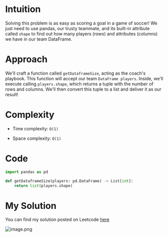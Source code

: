 # Intuition
Solving this problem is as easy as scoring a goal in a game of soccer! We just need to use pandas, our trusty teammate, and its built-in attribute called `shape` to find out how many players (rows) and attributes (columns) we have in our team DataFrame.

# Approach
We'll craft a function called `getDataframeSize`, acting as the coach's playbook. This function will accept our team `DataFrame players`. Inside, we'll execute calling `players.shape`, which returns a tuple with the number of rows and columns. We'll then convert this tuple to a list and deliver it as our result!

# Complexity
- Time complexity: `O(1)`

- Space complexity: `O(1)`

# Code
``` python
import pandas as pd

def getDataframeSize(players: pd.DataFrame) -> List[int]:
    return list(players.shape)
```

# My Solution

You can find my solution posted on Leetcode [here](https://leetcode.com/problems/get-the-size-of-a-dataframe/solutions/4967867/simple-solution)

![image.png](https://assets.leetcode.com/users/images/47d8bdb3-da5f-456e-bc0f-eae556235103_1712155765.365919.png)
